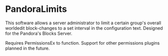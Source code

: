 PandoraLimits
=============

This software allows a server administrator to limit a certain group's overall worldedit block-changes to a set interval in the configuration text. Designed for the Pandora's Blocks Server.

Requires PermissionsEx to function. Support for other permissions plugins planned in the future.
